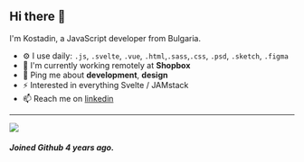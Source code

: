 ## Hi there 👋

I'm Kostadin, a JavaScript developer from Bulgaria.

- ⚙️ I use daily: `.js`, `.svelte`, `.vue`, `.html`,`.sass`,`.css`, `.psd`, `.sketch`, `.figma`
- 🏢 I'm currently working remotely at **Shopbox**
- 💬 Ping me about **development**, **design**
- ⚡️ Interested in everything Svelte / JAMstack
- 📫 Reach me on [linkedin](https://www.linkedin.com/in/kostadin-terziev)

---

<img src="https://github-readme-stats.vercel.app/api/top-langs/?username=terziev1&layout=compact">

##### Joined Github 4 years ago.
